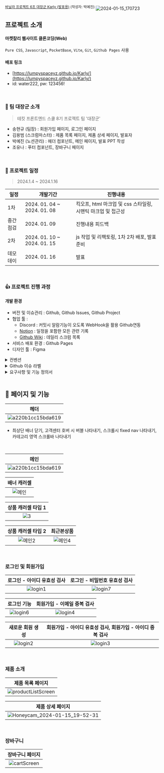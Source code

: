<sup>[바닐라 프로젝트 6조 대장군 Karly (발표용)](https://docs.google.com/presentation/d/1DKqTBBRs951pF0c6P9nZ5QtY9kifBoBgmeiXymnqGH0/edit#slide=id.p1) (작성자: 박예진)</sup>
![2024-01-15_170723](https://github.com/FRONTENDSCHOOL8/Karly/assets/50475140/6b30bdb5-e9fe-4ecc-8cc2-d3d5c2c108ae)

## 프로젝트 소개

#### 마켓칼리 웹사이트 클론코딩(Web)

`Pure CSS`, `Javascript`, `PocketBase`, `Vite`, `Git`, `Github Pages` 사용

#### 배포 링크

- [https://lumpyspaceyz.github.io/Karly/](https://lumpyspaceyz.github.io/Karly/)
- id: water222, pw: 123456!

<br>

### :dog: 팀 대장군 소개

> 테킷 프론트엔드 스쿨 8기 프로젝트 팀 '대장군'

- 송현규 (팀장) : 회원가입 페이지, 로그인 페이지
- 김용범 (스크럼마스터) : 제품 목록 페이지, 제품 상세 페이지, 발표자
- 박예진 (노션관리) : 헤더 컴포넌트, 메인 페이지, 발표 PPT 작성
- 조유나 : 푸터 컴포넌트, 장바구니 페이지

<br>

### :date: 프로젝트 일정

> 2024.1.4 ~ 2024.1.16

| 일정     | 개발기간                    | 진행내용                                                     |
| -------- | --------------------------- | ------------------------------------------------------------ |
| 1차      | 2024. 01. 04 ~ 2024. 01. 08 | 킥오프, html 마크업 및 css 스타일링, 시맨틱 마크업 및 접근성 |
| 중간점검 | 2024. 01. 09                | 진행내용 피드백                                              |
| 2차      | 2024. 01. 10 ~ 2024. 01. 15 | js 작업 및 리팩토링, 1차 2차 배포, 발표 준비                 |
| 데모데이 | 2024. 01. 16                | 발표                                                         |

<br>

### :+1: 프로젝트 진행 과정

#### 개발 환경

- 버전 및 이슈관리 : Github, Github Issues, Github Project
- 협업 툴 :
  - Discord : 커밋시 알람기능이 오도록 WebHook을 활용 Github연동
  - [Notion](https://www.notion.so/6-92b1c6344f0d4094ba3f0f7133fe6a4f?pvs=4) : 일정을 포함한 모든 관련 기록
  - [Github Wiki](https://github.com/FRONTENDSCHOOL8/Karly/wiki/Daily-Scrum) : 데일리 스크럼 목록
- 서비스 배포 환경 : Github Pages
- 디자인 툴 : Figma

<details>
<summary> 컨벤션 </summary>

- HTML

  - 네이밍 컨벤션 : Snake Case
  - XHTML 1.0 문법
  - 'Web Developer' 사용
  - 'headingsMap' 사용
  - Indentation: 2spaces

- JS

  - 네이밍 컨벤션 : Camel case
  - Prettier 사용
  - ESLint 사용

- Eslint

  - 선언한 변수 사용하지 않으면 에러 `"no-unused-vars": "error"`
  - 정의되지 않은 변수 사용하면 에러 `"no-undef": "error"`
  - 줄 끝에 공백 에러 `"no-trailing-spaces": "error"`
  - var 키워드 사용 금지 `"no-var": "error"`

- Prettier

  - 세미콜론 여부 `"semi": false`
  - 따옴표, 쌍따옴표 `"singleQuote": true`
  - 탭 너비 `"tabWidth": 2`
  - 마지막 요소 뒤에 콤마 여부 `"trailingComma": "es5”`

- 커밋
  - 추가 - [add]
  - 수정 - [modify]
  - 완료 - [complete]
  - ex) [add] 한글로 작성

</details>

<details>
<summary> Github 이슈 라벨</summary>

- bug : 버그 이슈
- documentation : 문서 작업과 관련된 이슈
- duplicate : 중복된 이슈
- enhancement : 기존 기능 향상
- feature : 새로운 기능 추가
- in progress : 현재 진행 중인 작업
- invalid : 유효하지 않은 이슈
- needs review : 리뷰가 필요한 상태
- on hold : 작업 중지 상태
</details>

<details>
<summary> 요구사항 및 기능 정의서 </summary>

- :file_folder: **[기능 정의서](https://docs.google.com/spreadsheets/d/1u4vWIQy6U2TnrtsBtA_hJqDMsRjy-KHzLwP8ZNa05DE/edit?usp=sharing)**

- 슬라이드가 필요한 ui에서는 [**swiper.js**](https://swiperjs.com/)를 사용해주세요.
  - 각 슬라이드를 데이터로 받아 동적으로 렌더링 되도록 만들어주세요.
  - 슬라이드의 `prev`, `next` 버튼도 구현해주세요.
  - 키보드 키로도 작동되도록 구현해주세요.
- [localStorage](https://developer.mozilla.org/ko/docs/Web/API/Window/localStorage)를 사용하여 “최근 본 항목”의 UI를 구성해주세요.
- “마이크로 애니메이션”이 필요하다면 추가해주세요.
- “회원가입 기능”을 구현해주세요.
  - 최소한 이메일, 비밀번호 입력 필드(`input`), 제출 버튼(`button`)을 가지도록 구성해주세요.
- 이메일과 비밀번호의 유효성을 확인합니다.
  - 이메일 조건 : 최소 `@`, `.` 포함
  - 비밀번호 조건 : 특수문자 포함 최소 6자 - 최대 16자
  - 이메일과 비밀번호가 모두 입력되어 있고, 조건을 만족해야 제출 버튼이 활성화 되도록 구현해주세요.
- 회원가입을 통해 사용자(user)를 생성하고 관리합니다.
  - 데이터 통신을 통해 유저를 생성하고 관리해주세요
  - 유저의 회원을 탈퇴할 수 있는 기능을 구현해주세요
  - 로그인된 유저를 인식하여 UI를 다르게 랜더링해주세요
  - 로그인되지 않은 사용자면 회원가입 페이지로 리디렉션 시켜주세요
  - 회원가입시 중복된 유저가 있는지 체크해주세요
- 장바구니 기능을 구현해 주세요
  - 사용자가 장바구니에 항목을 담으면 장바구니 페이지에 랜더링이 되도록 구현해 주세요.

</details>

<br>

## :memo: 페이지 및 기능

|                                                        헤더                                                        |
| :----------------------------------------------------------------------------------------------------------------: |
| ![a220b1cc15bda619](https://github.com/FRONTENDSCHOOL8/Karly/assets/50475140/90678356-2517-434d-9dc3-f3f579b2dc03) |

- 최상단 배너 닫기, 고객센터 호버 시 버블 나타내기, 스크롤시 fixed nav 나타내기, 카테고리 영역 스크롤바 나타내기

<br>

|                                                        메인                                                        |
| :----------------------------------------------------------------------------------------------------------------: |
| ![a220b1cc15bda619](https://github.com/FRONTENDSCHOOL8/Karly/assets/50475140/de349f73-2246-4b9f-af69-fff307d4e7f8) |

|                                              배너 캐러셀                                               |
| :----------------------------------------------------------------------------------------------------: |
| ![메인](https://github.com/FRONTENDSCHOOL8/Karly/assets/50475140/4a90a96e-f308-4d98-b9be-cf32cd4d99a6) |

|                                         상품 캐러셀 타입 1                                          |
| :-------------------------------------------------------------------------------------------------: |
| ![3](https://github.com/FRONTENDSCHOOL8/Karly/assets/50475140/71a8dfbe-b1eb-4f2a-8988-f8dc07a0dd1b) |

|                                           상품 캐러셀 타입 2                                            |                                               최근본상품                                                |
| :-----------------------------------------------------------------------------------------------------: | :-----------------------------------------------------------------------------------------------------: |
| ![메인2](https://github.com/FRONTENDSCHOOL8/Karly/assets/50475140/f3d056e9-c4a9-4beb-af34-00fbcb0b7cb6) | ![메인4](https://github.com/FRONTENDSCHOOL8/Karly/assets/50475140/983b57b9-b5cb-44c7-96b6-cfbd6a675d9e) |

<br>

### 로그인 및 회원가입

|                                       로그인 - 아이디 유효성 검사                                        |                                      로그인 - 비밀번호 유효성 검사                                       |
| :------------------------------------------------------------------------------------------------------: | :------------------------------------------------------------------------------------------------------: |
| ![login1](https://github.com/FRONTENDSCHOOL8/Karly/assets/50475140/10b8d4fe-9294-441b-a712-081ce9f8fb0e) | ![login7](https://github.com/FRONTENDSCHOOL8/Karly/assets/50475140/8150f15c-3949-40b0-8afc-d75180d065d4) |

|                                               로그인 기능                                                |                                       회원가입 - 이메일 중복 검사                                        |
| :------------------------------------------------------------------------------------------------------: | :------------------------------------------------------------------------------------------------------: |
| ![login6](https://github.com/FRONTENDSCHOOL8/Karly/assets/50475140/24b99a26-6db1-4497-b760-e8f936f1251e) | ![login4](https://github.com/FRONTENDSCHOOL8/Karly/assets/50475140/32702723-b1d2-4947-b413-638edf35decb) |

|                                             새로운 회원 생성                                             |                        회원가입 - 아이디 유효성 검사, 회원가입 - 아이디 중복 검사                        |
| :------------------------------------------------------------------------------------------------------: | :------------------------------------------------------------------------------------------------------: |
| ![login2](https://github.com/FRONTENDSCHOOL8/Karly/assets/50475140/edfe5408-63e7-4474-9aef-998234e832f9) | ![login3](https://github.com/FRONTENDSCHOOL8/Karly/assets/50475140/14139e2a-dc55-4352-b804-cdb826d6fad7) |

<br>

### 제품 소개

|                                           제품 목록 페이지                                            |
| :---------------------------------------------------------------------------------------------------: |
| ![productListScreen](https://github.com/user-attachments/assets/9c69518d-2b07-4d64-8aac-a0ef4e6e893c) |

|                                                        제품 상세 페이지                                                        |
| :----------------------------------------------------------------------------------------------------------------------------: |
| ![Honeycam_2024-01-15_19-52-31](https://github.com/FRONTENDSCHOOL8/Karly/assets/50475140/62c5c164-386a-4ae5-a552-ac486c4a152c) |

<br>

### 장바구니

|                                        장바구니 페이지                                         |
| :--------------------------------------------------------------------------------------------: |
| ![cartScreen](https://github.com/user-attachments/assets/79d8f566-9b09-4edd-b7a7-6e3a82d3b2b1) |

<br>
